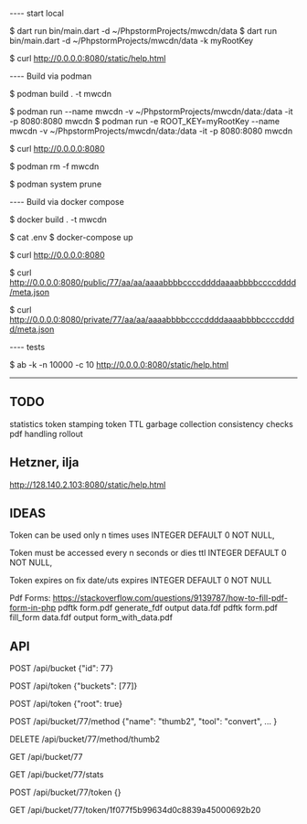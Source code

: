 ---- start local 

$ dart run bin/main.dart -d ~/PhpstormProjects/mwcdn/data
$ dart run bin/main.dart -d ~/PhpstormProjects/mwcdn/data -k myRootKey

$ curl http://0.0.0.0:8080/static/help.html



---- Build via podman

$ podman build . -t mwcdn

$ podman run --name mwcdn -v ~/PhpstormProjects/mwcdn/data:/data -it -p 8080:8080 mwcdn
$ podman run -e ROOT_KEY=myRootKey --name mwcdn -v ~/PhpstormProjects/mwcdn/data:/data -it -p 8080:8080 mwcdn

$ curl http://0.0.0.0:8080

$ podman rm -f mwcdn

$ podman system prune



---- Build via docker compose

$ docker build . -t mwcdn

$ cat .env
$ docker-compose up

$ curl http://0.0.0.0:8080

$ curl http://0.0.0.0:8080/public/77/aa/aa/aaaabbbbccccddddaaaabbbbccccdddd/meta.json

$ curl http://0.0.0.0:8080/private/77/aa/aa/aaaabbbbccccddddaaaabbbbccccdddd/meta.json



---- tests

$ ab -k -n 10000 -c 10 http://0.0.0.0:8080/static/help.html

----



TODO
----

statistics
token stamping
token TTL
garbage collection
consistency checks
pdf handling
rollout





Hetzner, ilja
-------------

http://128.140.2.103:8080/static/help.html


IDEAS
-----

Token can be used only n times
        uses INTEGER DEFAULT 0 NOT NULL,

Token must be accessed every n seconds or dies
        ttl INTEGER DEFAULT 0 NOT NULL,

Token expires on fix date/uts
        expires INTEGER DEFAULT 0 NOT NULL


Pdf Forms:
https://stackoverflow.com/questions/9139787/how-to-fill-pdf-form-in-php
pdftk form.pdf generate_fdf output data.fdf
pdftk form.pdf fill_form data.fdf output form_with_data.pdf


API
---

POST /api/bucket 
{"id": 77}

POST /api/token
{"buckets": [77]}

POST /api/token
{"root": true}

POST /api/bucket/77/method
{"name": "thumb2", "tool": "convert", ... }

DELETE /api/bucket/77/method/thumb2

GET /api/bucket/77

GET /api/bucket/77/stats

POST /api/bucket/77/token
{}

GET /api/bucket/77/token/1f077f5b99634d0c8839a45000692b20







